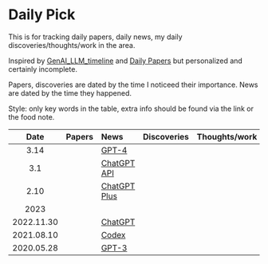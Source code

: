 # Daily Pick

This is for tracking daily papers, daily news, my daily discoveries/thoughts/work in the area.

Inspired by [GenAI_LLM_timeline](https://github.com/hollobit/GenAI_LLM_timeline) and [Daily Papers](https://papers.labml.ai/papers/daily/) but personalized and certainly incomplete.

Papers, discoveries are dated by the time I noticeed their importance. News are dated by the time they happened.

Style: only key words in the table, extra info should be found via the link or the food note.


| Date  | Papers | News | Discoveries | Thoughts/work |
| :---: | :----- | :--- | :---------- | :--------------- |
| 3.14		 | | [GPT-4](https://openai.com/research/gpt-4) |
| 3.1	 | | [ChatGPT API](https://openai.com/blog/chatgpt) |
| 2.10 | | [ChatGPT Plus](https://openai.com/blog/chatgpt-plus)
| 2023 |
| 2022.11.30 | | [ChatGPT](https://openai.com/blog/chatgpt) |
| 2021.08.10 | | [Codex](https://openai.com/blog/openai-codex)
| 2020.05.28 | | [GPT-3](https://arxiv.org/abs/2005.14165) |


